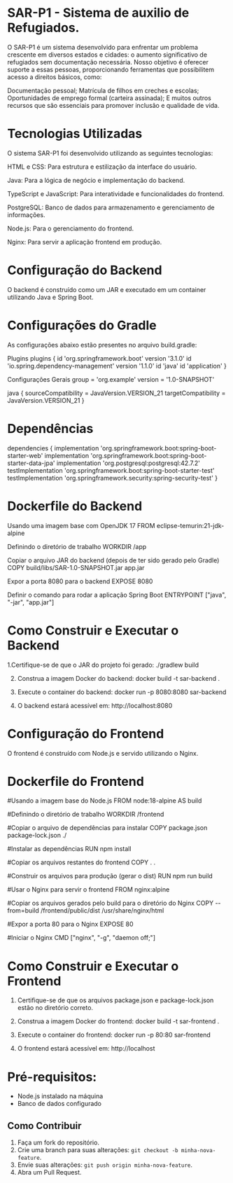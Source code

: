 # SAR-P1 - Sistema de auxilio de Refugiados.

O SAR-P1 é um sistema desenvolvido para enfrentar um problema crescente em diversos estados e cidades: o aumento significativo de refugiados sem documentação necessária.
Nosso objetivo é oferecer suporte a essas pessoas, proporcionando ferramentas que possibilitem acesso a direitos básicos, como:

Documentação pessoal;
Matrícula de filhos em creches e escolas;
Oportunidades de emprego formal (carteira assinada);
E muitos outros recursos que são essenciais para promover inclusão e qualidade de vida.

# Tecnologias Utilizadas
O sistema SAR-P1 foi desenvolvido utilizando as seguintes tecnologias:

HTML e CSS: Para estrutura e estilização da interface do usuário.

Java: Para a lógica de negócio e implementação do backend.

TypeScript e JavaScript: Para interatividade e funcionalidades do frontend.

PostgreSQL: Banco de dados para armazenamento e gerenciamento de informações.

Node.js: Para o gerenciamento do frontend.

Nginx: Para servir a aplicação frontend em produção.


# Configuração do Backend
O backend é construído como um JAR e executado em um container utilizando Java e Spring Boot.

# Configurações do Gradle
As configurações abaixo estão presentes no arquivo build.gradle:

Plugins
plugins {
    id 'org.springframework.boot' version '3.1.0'
    id 'io.spring.dependency-management' version '1.1.0'
    id 'java'
    id 'application'
}

Configurações Gerais
group = 'org.example'
version = '1.0-SNAPSHOT'

java {
    sourceCompatibility = JavaVersion.VERSION_21
    targetCompatibility = JavaVersion.VERSION_21
}
# Dependências

dependencies {
    implementation 'org.springframework.boot:spring-boot-starter-web'
    implementation 'org.springframework.boot:spring-boot-starter-data-jpa'
    implementation 'org.postgresql:postgresql:42.7.2'
    testImplementation 'org.springframework.boot:spring-boot-starter-test'
    testImplementation 'org.springframework.security:spring-security-test'
}

# Dockerfile do Backend
 Usando uma imagem base com OpenJDK 17
FROM eclipse-temurin:21-jdk-alpine

 Definindo o diretório de trabalho
WORKDIR /app

Copiar o arquivo JAR do backend (depois de ter sido gerado pelo Gradle)
COPY build/libs/SAR-1.0-SNAPSHOT.jar app.jar

Expor a porta 8080 para o backend
EXPOSE 8080

 Definir o comando para rodar a aplicação Spring Boot
ENTRYPOINT ["java", "-jar", "app.jar"]

# Como Construir e Executar o Backend

1.Certifique-se de que o JAR do projeto foi gerado:
   ./gradlew build

2. Construa a imagem Docker do backend:
   docker build -t sar-backend .

3. Execute o container do backend:
   docker run -p 8080:8080 sar-backend

4. O backend estará acessível em:
   http://localhost:8080

# Configuração do Frontend
O frontend é construído com Node.js e servido utilizando o Nginx.

# Dockerfile do Frontend
#Usando a imagem base do Node.js
FROM node:18-alpine AS build

#Definindo o diretório de trabalho
WORKDIR /frontend

#Copiar o arquivo de dependências para instalar
COPY package.json package-lock.json ./

#Instalar as dependências
RUN npm install

#Copiar os arquivos restantes do frontend
COPY . .

#Construir os arquivos para produção (gerar o dist)
RUN npm run build

#Usar o Nginx para servir o frontend
FROM nginx:alpine

#Copiar os arquivos gerados pelo build para o diretório do Nginx
COPY --from=build /frontend/public/dist /usr/share/nginx/html

#Expor a porta 80 para o Nginx
EXPOSE 80

#Iniciar o Nginx
CMD ["nginx", "-g", "daemon off;"]

# Como Construir e Executar o Frontend

1. Certifique-se de que os arquivos package.json e package-lock.json estão no diretório correto.

2. Construa a imagem Docker do frontend:
   docker build -t sar-frontend .

3. Execute o container do frontend:
   docker run -p 80:80 sar-frontend

4. O frontend estará acessível em:
    http://localhost

# Pré-requisitos:
- Node.js instalado na máquina
- Banco de dados configurado

## Como Contribuir
1. Faça um fork do repositório.
2. Crie uma branch para suas alterações: `git checkout -b minha-nova-feature`.
3. Envie suas alterações: `git push origin minha-nova-feature`.
4. Abra um Pull Request.
